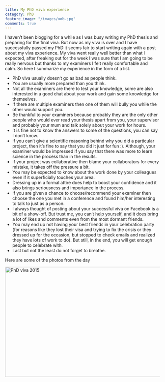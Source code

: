 ```yaml
---
title: My PhD viva experience
category: PhD
feature_image: "/images/uob.jpg"
comments: true
---
```


I haven’t been blogging for a while as I was busy writing my PhD thesis and preparing for the final viva. But now as my viva is over and I have successfully passed my PhD it seems fair to start writing again with a post about my viva experience. My viva went really well better than what I expected, after freaking out for the week I was sure that I am going to be really nervous but thanks to my examiners I felt really comfortable and calm. So here I summarize my experience in the form of a list.

* PhD viva usually doesn’t go as bad as people think.
* You are usually more prepared than you think.
* Not all the examiners are there to test your knowledge, some are also interested in a good chat about your work and gain some knowledge for themselves.
* If there are multiple examiners then one of them will bully you while the other would support you.
* Be thankful to your examiners because probably they are the only other people who would ever read your thesis apart from you, your supervisor and probably your mum and talk solely about your work for hours.
* It is fine not to know the answers to some of the questions, you can say I don’t know.
* If you can’t give a scientific reasoning behind why you did a particular project, then it’s fine to say that you did it just for fun :). Although, your examiner would be impressed if you say that there was more to learn science in the process than in the results.
* If your project was collaborative then blame your collaborators for every mistake, it takes off the pressure a bit.
* You may be expected to know about the work done by your colleagues even if it superficially touches your area.
* Dressing up in a formal attire does help to boost your confidence and it also brings seriousness and importance in the process.
* If you are given a chance to choose/recommend your examiner then choose the one you met in a conference and found him/her interesting to talk to just as a person.
* I always thought of posting about your successful viva on Facebook is a bit of a show-off. But trust me, you can’t help yourself, and it does bring a lot of likes and comments even from the most dormant friends.
* You may end up not having your best friends in your celebration party (for reasons like they lost their visa and trying to fix the crisis or they dressed up for the occasion, but stopped to check emails and realized they have lots of work to do). But still, in the end, you will get enough people to celebrate with.
* Last but not the least do not forget to breathe.

Here are some of the photos from the day

<a data-flickr-embed="true" data-header="true" data-footer="true"  href="https://www.flickr.com/photos/rohitfarmer/albums/72157650477212629" title="PhD viva 2015"><img src="https://farm8.staticflickr.com/7404/15951764023_c1d61d10d8_z.jpg" width="640" height="358" alt="PhD viva 2015"></a><script async src="//embedr.flickr.com/assets/client-code.js" charset="utf-8"></script>